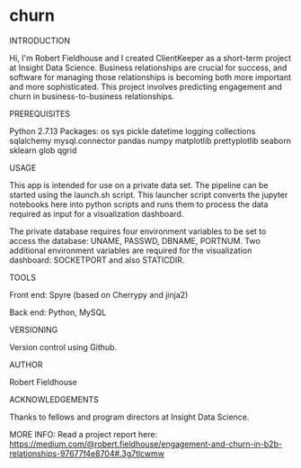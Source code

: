 # churn
INTRODUCTION

Hi, I'm Robert Fieldhouse and I created ClientKeeper as a short-term project at Insight Data Science. Business relationships are crucial for success, and software for managing those relationships is becoming both more important and more sophisticated. This project involves predicting engagement and churn in business-to-business relationships.

PREREQUISITES

Python 2.7.13
Packages:
os
sys
pickle
datetime
logging
collections
sqlalchemy
mysql.connector
pandas
numpy
matplotlib
prettyplotlib
seaborn
sklearn
glob
qgrid

USAGE

This app is intended for use on a private data set. The pipeline can be started using the launch.sh script. This launcher script converts the jupyter notebooks here into python scripts and runs them to process the data required as input for a visualization dashboard.

The private database requires four environment variables to be set to access the database: UNAME, PASSWD, DBNAME, PORTNUM. Two additional environment variables are required for the visualization dashboard: SOCKETPORT and also STATICDIR.

TOOLS

Front end: Spyre (based on Cherrypy and jinja2)

Back end: Python, MySQL

VERSIONING

Version control using Github.

AUTHOR

Robert Fieldhouse

ACKNOWLEDGEMENTS

Thanks to fellows and program directors at Insight Data Science.

MORE INFO:
Read a project report here:
https://medium.com/@robert.fieldhouse/engagement-and-churn-in-b2b-relationships-97677f4e8704#.3g7tlcwmw

